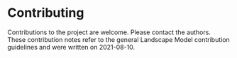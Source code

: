 # Contributing
Contributions to the project are welcome. Please contact the authors.  
These contribution notes refer to the general Landscape Model contribution guidelines and were written on 2021-08-10. 
